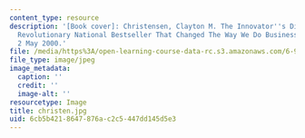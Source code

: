 ```yaml
---
content_type: resource
description: '[Book cover]: Christensen, Clayton M. The Innovator''s Dilemma: The
  Revolutionary National Bestseller That Changed The Way We Do Business. 1st ed. HarperBusiness,
  2 May 2000.'
file: /media/https%3A/open-learning-course-data-rc.s3.amazonaws.com/6-933j-the-structure-of-engineering-revolutions-fall-2001/6cb5b4218647876ac2c5447dd145d5e3_christen.jpg
file_type: image/jpeg
image_metadata:
  caption: ''
  credit: ''
  image-alt: ''
resourcetype: Image
title: christen.jpg
uid: 6cb5b421-8647-876a-c2c5-447dd145d5e3
---
```

